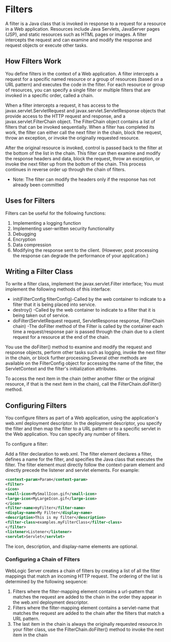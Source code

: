 # Filters

A filter is a Java class that is invoked in response to a request for a resource in a Web application. Resources include Java Servlets, JavaServer pages (JSP), and static resources such as HTML pages or images. A filter intercepts the request and can examine and modify the response and request objects or execute other tasks.

## How Filters Work

You define filters in the context of a Web application. A filter intercepts a request for a specific named resource or a group of resources (based on a URL pattern) and executes the code in the filter. For each resource or group of resources, you can specify a single filter or multiple filters that are invoked in a specific order, called a chain.

When a filter intercepts a request, it has access to the javax.servlet.ServletRequest and javax.servlet.ServletResponse objects that provide access to the HTTP request and response, and a javax.servlet.FilterChain object. The FilterChain object contains a list of filters that can be invoked sequentially. When a filter has completed its work, the filter can either call the next filter in the chain, block the request, throw an exception, or invoke the originally requested resource.

After the original resource is invoked, control is passed back to the filter at the bottom of the list in the chain. This filter can then examine and modify the response headers and data, block the request, throw an exception, or invoke the next filter up from the bottom of the chain. This process continues in reverse order up through the chain of filters.

* Note: The filter can modify the headers only if the response has not already been committed

## Uses for Filters

Filters can be useful for the following functions:

1. Implementing a logging function
2. Implementing user-written security functionality
3. Debugging
4. Encryption
5. Data compression
6. Modifying the response sent to the client. (However, post processing the response can degrade the performance of your application.)

## Writing a Filter Class

To write a filter class, implement the javax.servlet.Filter interface; You must implement the following methods of this interface:

* init(FilterConfig filterConfig)-Called by the web container to indicate to a filter that it is being placed into service.
* destroy() -Called by the web container to indicate to a filter that it is being taken out of service.
* doFilter(ServletRequest request, ServletResponse response, FilterChain chain) -The doFilter method of the Filter is called by the container each time a request/response pair is passed through the chain due to a client request for a resource at the end of the chain.

You use the doFilter() method to examine and modify the request and response objects, perform other tasks such as logging, invoke the next filter in the chain, or
block further processing.Several other methods are available on the FilterConfig object for accessing the name of the filter, the ServletContext and the filter's initialization attributes.

To access the next item in the chain (either another filter or the original resource, if that is the next item in the chain), call the FilterChain.doFilter() method.

## Configuring Filters

You configure filters as part of a Web application, using the application's web.xml deployment descriptor. In the deployment descriptor, you specify the filter and then
map the filter to a URL pattern or to a specific servlet in the Web application. You can specify any number of filters.

To configure a filter:

Add a filter declaration to web.xml. The filter element declares a filter, defines a name for the filter, and specifies the Java class that executes the filter. The filter element must directly follow the context-param element and directly precede the listener and servlet elements. For example:

```xml
<context-param>Param</context-param>
<filter>
<icon>
<small-icon>MySmallIcon.gif</small-icon>
<large-icon>MyLargeIcon.gif</large-icon>
</icon>
<filter-name>myFilter</filter-name>
<display-name>My Filter</display-name>
<description>This is my filter</description>
<filter-class>examples.myFilterClass</filter-class>
</filter>
<listener>Listener</listener>
<servlet>Servlet</servlet>
```

The icon, description, and display-name elements are optional.

### Configuring a Chain of Filters

WebLogic Server creates a chain of filters by creating a list of all the filter mappings that match an incoming HTTP request. The ordering of the list is determined by the following sequence:

1. Filters where the filter-mapping element contains a url-pattern that matches the request are added to the chain in the order they appear in the web.xml deployment descriptor.
2. Filters where the filter-mapping element contains a servlet-name that matches the request are added to the chain after the filters that match a URL pattern.
3. The last item in the chain is always the originally requested resource.In your filter class, use the FilterChain.doFilter() method to invoke the next item in the chain
